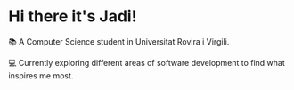 # Hi there it's Jadi! 

📚 A Computer Science student in Universitat Rovira i Virgili.

💻 Currently exploring different areas of software development to find what inspires me most.

